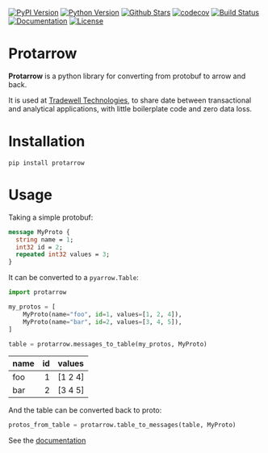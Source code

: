 [![PyPI Version][pypi-image]][pypi-url]
[![Python Version][versions-image]][versions-url]
[![Github Stars][stars-image]][stars-url]
[![codecov][codecov-image]][codecov-url]
[![Build Status][build-image]][build-url]
[![Documentation][doc-image]][doc-url]
[![License][license-image]][license-url]

# Protarrow

**Protarrow** is a python library for converting from protobuf to arrow and back.

It is used at [Tradewell Technologies](https://www.tradewelltech.co/), 
to share date between transactional and analytical applications,
with little boilerplate code and zero data loss.

# Installation

```shell
pip install protarrow
```

# Usage

Taking a simple protobuf:

```protobuf
message MyProto {
  string name = 1;
  int32 id = 2;
  repeated int32 values = 3;
}
```

It can be converted to a `pyarrow.Table`:

```python
import protarrow

my_protos = [
    MyProto(name="foo", id=1, values=[1, 2, 4]),
    MyProto(name="bar", id=2, values=[3, 4, 5]),
]

table = protarrow.messages_to_table(my_protos, MyProto)
```


| name   |   id | values   |
|:-------|-----:|:---------|
| foo    |    1 | [1 2 4]  |
| bar    |    2 | [3 4 5]  |

And the table can be converted back to proto:

```python
protos_from_table = protarrow.table_to_messages(table, MyProto)
```

See the [documentation](https://protarrow.readthedocs.io/en/latest/)


<!-- Badges: -->

[pypi-image]: https://img.shields.io/pypi/v/protarrow
[pypi-url]: https://pypi.org/project/protarrow/
[build-image]: https://github.com/tradewelltech/protarrow/actions/workflows/build.yaml/badge.svg
[build-url]: https://github.com/tradewelltech/protarrow/actions/workflows/build.yaml
[stars-image]: https://img.shields.io/github/stars/tradewelltech/protarrow
[stars-url]: https://github.com/tradewelltech/protarrow
[versions-image]: https://img.shields.io/pypi/pyversions/protarrow
[versions-url]: https://pypi.org/project/protarrow/
[doc-image]: https://readthedocs.org/projects/protarrow/badge/?version=latest
[doc-url]: https://protarrow.readthedocs.io/en/latest/?badge=latest
[license-image]: http://img.shields.io/:license-Apache%202-blue.svg
[license-url]: https://github.com/tradewelltech/protarrow/blob/master/LICENSE.txt
[codecov-image]: https://codecov.io/gh/tradewelltech/protarrow/branch/master/graph/badge.svg?token=XMFH27IL70
[codecov-url]: https://codecov.io/gh/tradewelltech/protarrow
